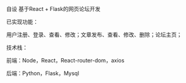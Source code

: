 自设 基于React + Flask的网页论坛开发

已实现功能：

用户注册、登录、查看、修改；文章发布、查看、修改、删除；论坛主页；

技术栈：

前端：Node，React，React-router-dom，axios

后端：Python，Flask，Mysql
